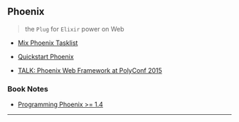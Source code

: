 
## Phoenix

> the `Plug` for `Elixir` power on Web

* [Mix Phoenix Tasklist](./mix-phx-tasks.md)

* [Quickstart Phoenix](./phoenix.md)

* [TALK: Phoenix Web Framework at PolyConf 2015](./polyconf.2015.phoenix.web.framework.elixir.md)


### Book Notes

* [Programming Phoenix >= 1.4](./book--programming-phoenix-ge-1.4/README.md)

---
